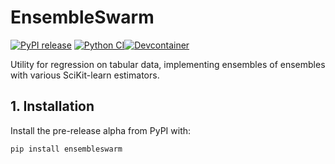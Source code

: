 # EnsembleSwarm

[![PyPI release](https://github.com/gperdrizet/ensembleswarm/actions/workflows/publish_pypi.yml/badge.svg)](https://github.com/gperdrizet/ensembleswarm/actions/workflows/publish_pypi.yml) [![Python CI](https://github.com/gperdrizet/ensembleswarm/actions/workflows/python_ci.yml/badge.svg)](https://github.com/gperdrizet/ensembleswarm/actions/workflows/python_ci.yml)[![Devcontainer](https://github.com/gperdrizet/ensembleswarm/actions/workflows/codespaces/create_codespaces_prebuilds/badge.svg)](https://github.com/gperdrizet/ensembleswarm/actions/workflows/codespaces/create_codespaces_prebuilds)

Utility for regression on tabular data, implementing ensembles of ensembles with various SciKit-learn estimators.

## 1. Installation

Install the pre-release alpha from PyPI with:

```bash
pip install ensembleswarm
```
